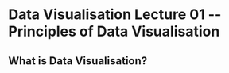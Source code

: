 # Data Visualisation Lecture 01 -- Principles of Data Visualisation



## What is Data Visualisation?






